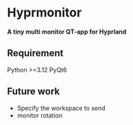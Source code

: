 # Hyprmonitor
**A tiny multi monitor QT-app for Hyprland**
## Requirement
Python >=3.12
PyQt6
## Future work
- Specify the workspace to send
- monitor rotation
